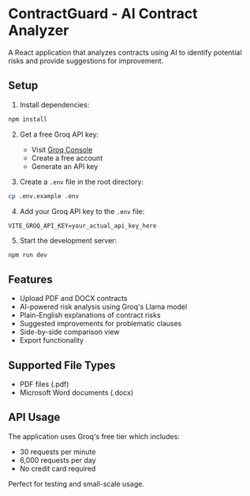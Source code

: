 # ContractGuard - AI Contract Analyzer

A React application that analyzes contracts using AI to identify potential risks and provide suggestions for improvement.

## Setup

1. Install dependencies:
```bash
npm install
```

2. Get a free Groq API key:
   - Visit [Groq Console](https://console.groq.com/keys)
   - Create a free account
   - Generate an API key

3. Create a `.env` file in the root directory:
```bash
cp .env.example .env
```

4. Add your Groq API key to the `.env` file:
```
VITE_GROQ_API_KEY=your_actual_api_key_here
```

5. Start the development server:
```bash
npm run dev
```

## Features

- Upload PDF and DOCX contracts
- AI-powered risk analysis using Groq's Llama model
- Plain-English explanations of contract risks
- Suggested improvements for problematic clauses
- Side-by-side comparison view
- Export functionality

## Supported File Types

- PDF files (.pdf)
- Microsoft Word documents (.docx)

## API Usage

The application uses Groq's free tier which includes:
- 30 requests per minute
- 6,000 requests per day
- No credit card required

Perfect for testing and small-scale usage.
